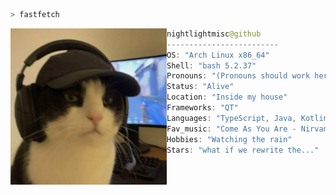 ```bash
> fastfetch
```

<img align="left" src="https://github.com/Nightlightmisc/Nightlightmisc/blob/0093595287e01ba53697571f001cc0a8879439af/9b9d76cb09ec19ff66958be32086b406.jpg" width="250"/> 

```kt
nightlightmisc@github
-------------------------
OS: "Arch Linux x86_64"
Shell: "bash 5.2.37"
Pronouns: "(Pronouns should work here)"
Status: "Alive"
Location: "Inside my house"
Frameworks: "QT"
Languages: "TypeScript, Java, Kotlin"
Fav_music: "Come As You Are - Nirvana"
Hobbies: "Watching the rain"
Stars: "what if we rewrite the..."
```
